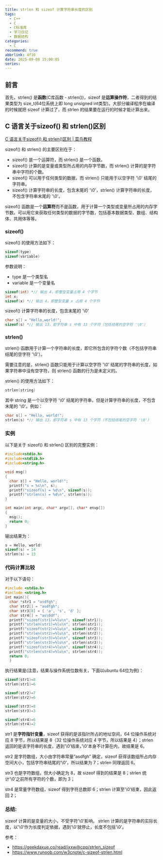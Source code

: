 ```yaml
---
title: strlen 和 sizeof 计算字符串长度的区别
tags:
  - C++
  - C
  - C标准库
  - 学习日记
  - 数据结构
categories:
  - C
recommend: true
abbrlink: 4f10
date: 2025-09-08 15:00:05
series:
---
```


## 前言

首先，strlen() 是**函数**(C库函数 - strlen())，sizeof 是**运算操作符**，二者得到的结果类型为 size_t(64位系统上即 long unsigned int类型)。大部分编译程序在编译的时候就把 sizeof 计算过了，而 strlen 的结果要在运行的时候才能计算出来。

## C 语言关于sizeof() 和 strlen()区别

[C 语言关于sizeof() 和 strlen()区别 | 菜鸟教程](https://www.runoob.com/w3cnote/c-sizeof-strlen.html)

sizeof() 和 strlen() 的主要区别在于：

- sizeof() 是一个运算符，而 strlen() 是一个函数。
- sizeof() 计算的是变量或类型所占用的内存字节数，而 strlen() 计算的是字符串中字符的个数。
- sizeof() 可以用于任何类型的数据，而 strlen() 只能用于以空字符 '\0' 结尾的字符串。
- sizeof() 计算字符串的长度，包含末尾的 '\0'，strlen() 计算字符串的长度，不包含字符串末尾的 '\0'。

sizeof() 函数是一个**运算符**而不是函数，用于计算一个类型或变量所占用的内存字节数。可以用它来获取任何类型的数据的字节数，包括基本数据类型、数组、结构体、共用体等等。

### sizeof()

sizeof() 的使用方法如下：

```c
sizeof(type)
sizeof(variable)
```

参数说明：

- type 是一个类型名
- variable 是一个变量名

```c
sizeof(int) *// 输出 4，即整型变量占用 4 个字节
int x;
sizeof(x) *// 输出 4，即整型变量 x 占用 4 个字节
```

sizeof()  计算字符串的长度，包含末尾的 '\0'

```c
char s[] = "Hello,world!";
sizeof(s) *// 输出 13，即字符串 s 中有 13 个字符（包括结尾的空字符 '\0'）
```

### strlen()

strlen() 函数用于计算一个字符串的长度，即它所包含的字符个数（不包括字符串结尾的空字符 '\0'）。

需要注意的是，strlen() 函数只能用于计算以空字符 '\0' 结尾的字符串的长度，如果字符串中没有空字符，则 strlen() 函数的行为是未定义的。

strlen() 的使用方法如下：

```c
strlen(string)
```

其中 string 是一个以空字符 '\0' 结尾的字符串，但是计算字符串的长度，不包含末尾的 '\0'。例如：

```c
char s[] = "Hello, world!";
strlen(s) *// 输出 13，即字符串 s 中有 13 个字符（不包括结尾的空字符 '\0'）
```

### 实例

以下是关于 sizeof() 和 strlen() 区别的完整实例：

```c
#include<stdio.h>
#include<stdlib.h>
#include<string.h>

void msg()
{
  char s[] = "Hello, world!";
  printf("s = %s\n", s);
  printf("sizeof(s) = %d\n", sizeof(s));
  printf("strlen(s) = %d\n", strlen(s));
}

int main(int argc, char* argv[], char* envp[])
{
  msg();
  return 0;
}
```

输出结果为：

```c
s = Hello, world!
sizeof(s) = 14
strlen(s) = 13
```



### 代码计算比较

对于以下语句：

```cpp
#include <stdio.h>
#include <string.h>
int main(){    
  char *str1 = "asdfgh";    
  char str2[] = "asdfgh";   
  char str3[8] = { 'a', 's', 'd' };    
  char str4[] = "as\0df";    
  printf("sizeof(str1)=%lu\n", sizeof(str1));    
  printf("strlen(str1)=%lu\n", strlen(str1));    
  printf("sizeof(str2)=%lu\n", sizeof(str2));    
  printf("strlen(str2)=%lu\n", strlen(str2));    
  printf("sizeof(str3)=%lu\n", sizeof(str3));    
  printf("strlen(str3)=%lu\n", strlen(str3));    
  printf("sizeof(str4)=%lu\n", sizeof(str4));    
  printf("strlen(str4)=%lu\n", strlen(str4));    
  return 0;
  }
```

执行结果是(注意，结果与操作系统位数有关，下面以ubuntu 64位为例)：

```cpp
sizeof(str1)=8
strlen(str1)=6

sizeof(str2)=7
strlen(str2)=6

sizeof(str3)=8
strlen(str3)=3

sizeof(str4)=6
strlen(str4)=2
```

str1 是**字符指针变量**，sizeof 获得的是该指针所占的地址空间，64 位操作系统对应 8 字节，所以结果是 8（32 位操作系统对应 4 字节，所以结果是 4）；strlen 返回的是该字符串的长度，遇到’\0’结束，’\0’本身不计算在内，故结果是 6。

str2 是字符数组，大小由字符串常量”asdfgh” 确定，sizeof 获得该数组所占内存空间大小，包括字符串结尾的’\0’，所以结果为 7；strlen 同理返回 6。

str3 也是字符数组，但大小确定为 8，故 sizeof 得到的结果是 8；strlen 统计’\0’之前所有字符的个数，即为 3；

str4 是常量字符数组，sizeof 得到字符总数即 6；strlen 计算至’\0’结束，因此返回 2；

### 总结:

sizeof 计算的是变量的大小，不受字符’\0’影响。
strlen 计算的是字符串的实际长度，以’\0’作为长度判定依据，遇到’\0’就停止，长度不包括’\0’。



参考：

- https://geekdaxue.co/read/ixxw@cpp/strlen_sizeof
- https://www.runoob.com/w3cnote/c-sizeof-strlen.html